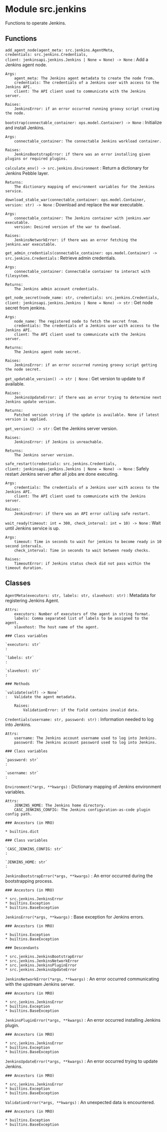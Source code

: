 Module src.jenkins
==================
Functions to operate Jenkins.

Functions
---------

    
`add_agent_node(agent_meta: src.jenkins.AgentMeta, credentials: src.jenkins.Credentials, client: jenkinsapi.jenkins.Jenkins | None = None) ‑> None`
:   Add a Jenkins agent node.
    
    Args:
        agent_meta: The Jenkins agent metadata to create the node from.
        credentials: The credentials of a Jenkins user with access to the Jenkins API.
        client: The API client used to communicate with the Jenkins server.
    
    Raises:
        JenkinsError: if an error occurred running groovy script creating the node.

    
`bootstrap(connectable_container: ops.model.Container) ‑> None`
:   Initialize and install Jenkins.
    
    Args:
        connectable_container: The connectable Jenkins workload container.
    
    Raises:
        JenkinsBootstrapError: if there was an error installing given plugins or required plugins.

    
`calculate_env() ‑> src.jenkins.Environment`
:   Return a dictionary for Jenkins Pebble layer.
    
    Returns:
        The dictionary mapping of environment variables for the Jenkins service.

    
`download_stable_war(connectable_container: ops.model.Container, version: str) ‑> None`
:   Download and replace the war executable.
    
    Args:
        connectable_container: The Jenkins container with jenkins.war executable.
        version: Desired version of the war to download.
    
    Raises:
        JenkinsNetworkError: if there was an error fetching the jenkins.war executable.

    
`get_admin_credentials(connectable_container: ops.model.Container) ‑> src.jenkins.Credentials`
:   Retrieve admin credentials.
    
    Args:
        connectable_container: Connectable container to interact with filesystem.
    
    Returns:
        The Jenkins admin account credentials.

    
`get_node_secret(node_name: str, credentials: src.jenkins.Credentials, client: jenkinsapi.jenkins.Jenkins | None = None) ‑> str`
:   Get node secret from jenkins.
    
    Args:
        node_name: The registered node to fetch the secret from.
        credentials: The credentials of a Jenkins user with access to the Jenkins API.
        client: The API client used to communicate with the Jenkins server.
    
    Returns:
        The Jenkins agent node secret.
    
    Raises:
        JenkinsError: if an error occurred running groovy script getting the node secret.

    
`get_updatable_version() ‑> str | None`
:   Get version to update to if available.
    
    Raises:
        JenkinsUpdateError: if there was an error trying to determine next Jenkins update version.
    
    Returns:
        Patched version string if the update is available. None if latest version is applied.

    
`get_version() ‑> str`
:   Get the Jenkins server version.
    
    Raises:
        JenkinsError: if Jenkins is unreachable.
    
    Returns:
        The Jenkins server version.

    
`safe_restart(credentials: src.jenkins.Credentials, client: jenkinsapi.jenkins.Jenkins | None = None) ‑> None`
:   Safely restart Jenkins server after all jobs are done executing.
    
    Args:
        credentials: The credentials of a Jenkins user with access to the Jenkins API.
        client: The API client used to communicate with the Jenkins server.
    
    Raises:
        JenkinsError: if there was an API error calling safe restart.

    
`wait_ready(timeout: int = 300, check_interval: int = 10) ‑> None`
:   Wait until Jenkins service is up.
    
    Args:
        timeout: Time in seconds to wait for jenkins to become ready in 10 second intervals.
        check_interval: Time in seconds to wait between ready checks.
    
    Raises:
        TimeoutError: if Jenkins status check did not pass within the timeout duration.

Classes
-------

`AgentMeta(executors: str, labels: str, slavehost: str)`
:   Metadata for registering Jenkins Agent.
    
    Attrs:
        executors: Number of executors of the agent in string format.
        labels: Comma separated list of labels to be assigned to the agent.
        slavehost: The host name of the agent.

    ### Class variables

    `executors: str`
    :

    `labels: str`
    :

    `slavehost: str`
    :

    ### Methods

    `validate(self) ‑> None`
    :   Validate the agent metadata.
        
        Raises:
            ValidationError: if the field contains invalid data.

`Credentials(username: str, password: str)`
:   Information needed to log into Jenkins.
    
    Attrs:
        username: The Jenkins account username used to log into Jenkins.
        password: The Jenkins account password used to log into Jenkins.

    ### Class variables

    `password: str`
    :

    `username: str`
    :

`Environment(*args, **kwargs)`
:   Dictionary mapping of Jenkins environment variables.
    
    Attrs:
        JENKINS_HOME: The Jenkins home directory.
        CASC_JENKINS_CONFIG: The Jenkins configuration-as-code plugin config path.

    ### Ancestors (in MRO)

    * builtins.dict

    ### Class variables

    `CASC_JENKINS_CONFIG: str`
    :

    `JENKINS_HOME: str`
    :

`JenkinsBootstrapError(*args, **kwargs)`
:   An error occurred during the bootstrapping process.

    ### Ancestors (in MRO)

    * src.jenkins.JenkinsError
    * builtins.Exception
    * builtins.BaseException

`JenkinsError(*args, **kwargs)`
:   Base exception for Jenkins errors.

    ### Ancestors (in MRO)

    * builtins.Exception
    * builtins.BaseException

    ### Descendants

    * src.jenkins.JenkinsBootstrapError
    * src.jenkins.JenkinsNetworkError
    * src.jenkins.JenkinsPluginError
    * src.jenkins.JenkinsUpdateError

`JenkinsNetworkError(*args, **kwargs)`
:   An error occurred communicating with the upstream Jenkins server.

    ### Ancestors (in MRO)

    * src.jenkins.JenkinsError
    * builtins.Exception
    * builtins.BaseException

`JenkinsPluginError(*args, **kwargs)`
:   An error occurred installing Jenkins plugin.

    ### Ancestors (in MRO)

    * src.jenkins.JenkinsError
    * builtins.Exception
    * builtins.BaseException

`JenkinsUpdateError(*args, **kwargs)`
:   An error occurred trying to update Jenkins.

    ### Ancestors (in MRO)

    * src.jenkins.JenkinsError
    * builtins.Exception
    * builtins.BaseException

`ValidationError(*args, **kwargs)`
:   An unexpected data is encountered.

    ### Ancestors (in MRO)

    * builtins.Exception
    * builtins.BaseException